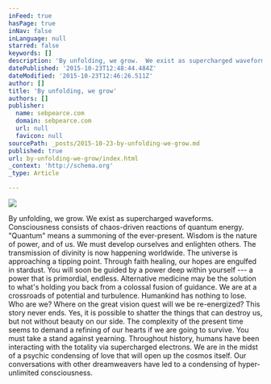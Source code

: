 ```yaml
---
inFeed: true
hasPage: true
inNav: false
inLanguage: null
starred: false
keywords: []
description: 'By unfolding, we grow.  We exist as supercharged waveforms. Consciousness consists of chaos-driven reactions of quantum energy. “Quantum” means a summoning of t'
datePublished: '2015-10-23T12:48:44.484Z'
dateModified: '2015-10-23T12:46:26.511Z'
author: []
title: 'By unfolding, we grow'
authors: []
publisher:
  name: sebpearce.com
  domain: sebpearce.com
  url: null
  favicon: null
sourcePath: _posts/2015-10-23-by-unfolding-we-grow.md
published: true
url: by-unfolding-we-grow/index.html
_context: 'http://schema.org'
_type: Article

---
```

![](https://the-grid-user-content.s3-us-west-2.amazonaws.com/7785c0f8-abd4-4c84-9044-e90b1d8fcba0.jpg)

By unfolding, we grow. We exist as supercharged waveforms. Consciousness consists of chaos-driven reactions of quantum energy. "Quantum" means a summoning of the ever-present. Wisdom is the nature of power, and of us. We must develop ourselves and enlighten others. The transmission of divinity is now happening worldwide. The universe is approaching a tipping point. Through faith healing, our hopes are engulfed in stardust. You will soon be guided by a power deep within yourself --- a power that is primordial, endless. Alternative medicine may be the solution to what's holding you back from a colossal fusion of guidance. We are at a crossroads of potential and turbulence. Humankind has nothing to lose. Who are we? Where on the great vision quest will we be re-energized? This story never ends. Yes, it is possible to shatter the things that can destroy us, but not without beauty on our side. The complexity of the present time seems to demand a refining of our hearts if we are going to survive. You must take a stand against yearning. Throughout history, humans have been interacting with the totality via supercharged electrons. We are in the midst of a psychic condensing of love that will open up the cosmos itself. Our conversations with other dreamweavers have led to a condensing of hyper-unlimited consciousness.